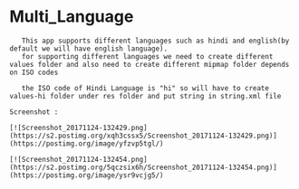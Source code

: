 # Multi_Language
       This app supports different languages such as hindi and english(by default we will have english language).
       for supporting different languages we need to create different values folder and also need to create different mipmap folder depends on ISO codes
       
       the ISO code of Hindi Language is "hi" so will have to create values-hi folder under res folder and put string in string.xml file
    
    Screenshot : 
    
    [![Screenshot_20171124-132429.png](https://s2.postimg.org/xqh3cssx5/Screenshot_20171124-132429.png)](https://postimg.org/image/yfzvp5tgl/)
    
    [![Screenshot_20171124-132454.png](https://s2.postimg.org/5qczsix6h/Screenshot_20171124-132454.png)](https://postimg.org/image/ysr9vcjg5/)
